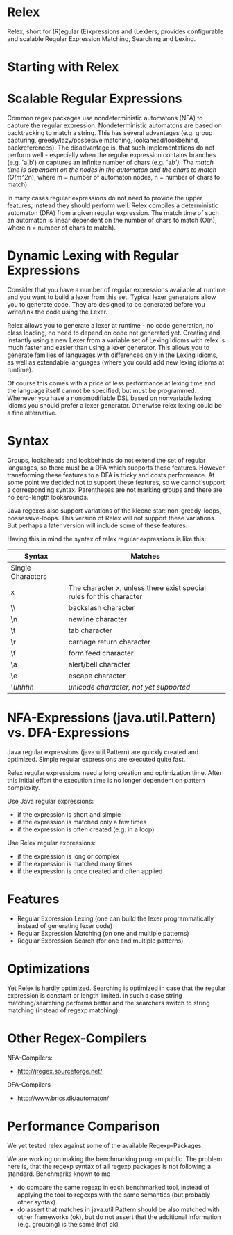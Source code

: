 Relex
========
 Relex, short for (R)egular (E)xpressions and (Lex)ers, provides configurable and scalable Regular Expression Matching, Searching and Lexing.
 
Starting with Relex
===================



Scalable Regular Expressions
============================
Common regex packages use nondeterministic automatons (NFA) to capture the regular expression. Nondeterministic automatons are based on
backtracking to match a string. This has several advantages (e.g. group capturing, greedy/lazy/possesive matching, lookahead/lookbehind, backreferences).
The disadvantage is, that such implementations do not perform well - especially when the regular expression contains branches
(e.g. 'a|b') or captures an infinite number of chars (e.g. 'a*b'). The match time is dependent on the nodes in the automaton and the chars to match 
(O(m^2*n), where m = number of automaton nodes, n = number of chars to match)

In many cases regular expressions do not need to provide the upper features, instead they should perform well. Relex compiles a deterministic automaton
(DFA) from a given regular expression. The match time of such an automaton is linear dependent on the number of chars to match (O(n), where n = number 
of chars to match).

Dynamic Lexing with Regular Expressions
=======================================
Consider that you have a number of regular expressions available at runtime and you want to build a lexer from
this set. Typical lexer generators allow you to generate code. They are designed to be generated before you write/link the code using the Lexer.

Relex allows you to generate a lexer at runtime - no code generation, no class loading, no need to depend on code not generated yet. Creating and instantly using
a new Lexer from a variable set of Lexing Idioms with relex is much faster and easier than using a lexer generator. This allows you to generate families
of languages with differences only in the Lexing Idioms, as well as extendable languages (where you could add new lexing idioms at runtime).

Of course this comes with a price of less performance at lexing time and the language itself cannot be specified, but must be programmed. Whenever you have a
nonomodifiable DSL based on nonvariable lexing idioms you should prefer a lexer generator. Otherwise relex lexing could be a fine alternative.

Syntax
======
Groups, lookaheads and lookbehinds do not extend the set of regular languages, so there must be a DFA which supports these features.
However transforming these features to a DFA is tricky and costs performance. At some point we decided not to support these features,
so we cannot support a corresponding syntax. Parentheses are not marking groups and there are no zero-length lookarounds.

Java regexes also support variations of the kleene star: non-greedy-loops, possessive-loops. This version of Relex will not support
these variations. But perhaps a later version will include some of these features.

Having this in mind the syntax of relex regular expressions is like this:

| Syntax            | Matches                                                                                           |
| ----------------- |----------------------------------------------------------------------|
| Single Characters |                                                                      |
| x                 | The character x, unless there exist special rules for this character |
| \\\\                | backslash character                                                  |
| \n                | newline character                                                    |
| \t                | tab character                                                        |
| \r                | carriage return character                                            |
| \f                | form feed character                                                  |
| \a                | alert/bell character                                                 |
| \e                | escape character                                                     |
| *\uhhhh*          | *unicode character, not yet supported*                               |


NFA-Expressions (java.util.Pattern) vs. DFA-Expressions
=======================================================
Java regular expressions (java.util.Pattern) are quickly created and optimized. Simple regular expressions are executed quite fast.

Relex regular expressions need a long creation and optimization time. After this initial effort the execution time is no longer
dependent on pattern complexity.

Use Java regular expressions:
- if the expression is short and simple
- if the expression is matched only a few times
- if the expression is often created (e.g. in a loop)

Use Relex regular expressions:
- if the expression is long or complex
- if the expression is matched many times
- if the expression is once created and often applied


Features
========
- Regular Expression Lexing (one can build the lexer programmatically instead of generating lexer code)
- Regular Expression Matching (on one and multiple patterns)
- Regular Expression Search (for one and multiple patterns)

Optimizations
=============
Yet Relex is hardly optimized. Searching is optimized in case that the regular expression is constant or length limited. In such a case string
matching/searching performs better and the searchers switch to string matching (instead of regexp matching).

Other Regex-Compilers
=========================
NFA-Compilers:
- http://jregex.sourceforge.net/

DFA-Compilers
- http://www.brics.dk/automaton/

Performance Comparison
======================
We yet tested relex against some of the available Regexp-Packages.

We are working on making the benchmarking program public. The problem here is, that the regexp syntax of all regexp packages is not following a standard.
Benchmarks known to me 
- do compare the same regexp in each benchmarked tool, instead of applying the tool to regexps with the same semantics (but probably other syntax).
- do assert that matches in java.util.Pattern should be also matched with other frameworks (ok), but do not assert that the additional information
(e.g. grouping) is the same (not ok)
